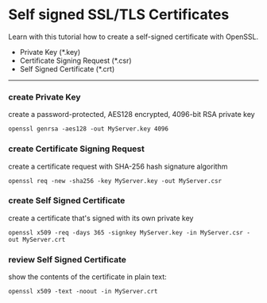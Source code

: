 # Self signed SSL/TLS Certificates

Learn with this tutorial how to create a self-signed certificate with OpenSSL.

- Private Key (*.key)
- Certificate Signing Request (*.csr)
- Self Signed Certificate (*.crt)

---

### create Private Key

create a password-protected, AES128 encrypted, 4096-bit RSA private key 
```
openssl genrsa -aes128 -out MyServer.key 4096
```

### create Certificate Signing Request

create a certificate request with SHA-256 hash signature algorithm 
```
openssl req -new -sha256 -key MyServer.key -out MyServer.csr
```

### create Self Signed Certificate

create a certificate that's signed with its own private key 
```
openssl x509 -req -days 365 -signkey MyServer.key -in MyServer.csr -out MyServer.crt
```

### review Self Signed Certificate

show the contents of the certificate in plain text:
```
openssl x509 -text -noout -in MyServer.crt
```
